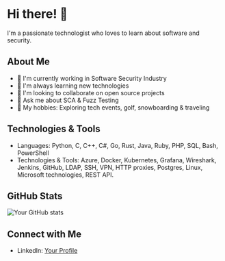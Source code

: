 # Hi there! 👋

I'm a passionate technologist who loves to learn about software and security.

## About Me

- 🔭 I'm currently working in Software Security Industry
- 🌱 I'm always learning new technologies
- 👯 I'm looking to collaborate on open source projects
- 💬 Ask me about SCA & Fuzz Testing
- 🎯 My hobbies: Exploring tech events, golf, snowboarding & traveling

## Technologies & Tools

- Languages: Python, C, C++, C#, Go, Rust, Java, Ruby, PHP, SQL, Bash, PowerShell
- Technologies & Tools: Azure, Docker, Kubernetes, Grafana, Wireshark, Jenkins, GitHub, LDAP, SSH, VPN, HTTP proxies, Postgres, Linux, Microsoft technologies, REST API.

## GitHub Stats

![Your GitHub stats](https://github-readme-stats.vercel.app/api?username=yourusername&show_icons=true&theme=radical)

## Connect with Me

- LinkedIn: [Your Profile](https://www.linkedin.com/in/ahmed-almass)


